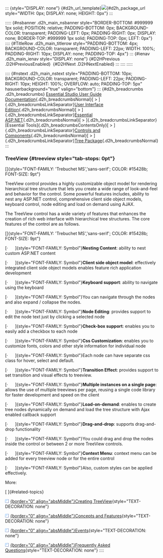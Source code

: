 ::: {style="DISPLAY: none"}
[](ms-xhelp:///?Id=d2h_url_template){#d2h_url_template}![](!package_url!){#d2h_package_url style="WIDTH: 0px; DISPLAY: none; HEIGHT: 0px"}
:::

::::: {#nsbanner .d2h_main_nsbanner style="BORDER-BOTTOM: #999999 1px solid; POSITION: relative; PADDING-BOTTOM: 0px; BACKGROUND-COLOR: transparent; PADDING-LEFT: 0px; PADDING-RIGHT: 0px; DISPLAY: none; BORDER-TOP: #999999 1px solid; PADDING-TOP: 0px; LEFT: 0px"}
:::: {#TitleRow .d2h_main_titlerow style="PADDING-BOTTOM: 4px; BACKGROUND-COLOR: transparent; PADDING-LEFT: 22px; WIDTH: 100%; PADDING-RIGHT: 10px; DISPLAY: none; PADDING-TOP: 4px"}
::: {#ienav .d2h_main_ienav style="DISPLAY: none"}
[](ms-xhelp:///?Id=5db5e0df-96ad-4997-ad33-660c5e2ffbdf){#D2HPrevious .D2HPreviousEnabled}  [](ms-xhelp:///?Id=27f9227a-b627-4779-9711-004a19171498){#D2HNext .D2HNextEnabled}
:::
::::
:::::

:::: {#nstext .d2h_main_nstext style="PADDING-BOTTOM: 10px; BACKGROUND-COLOR: transparent; PADDING-LEFT: 22px; PADDING-RIGHT: 10px; HEIGHT: 100%; OVERFLOW: auto; PADDING-TOP: 5px" hasuserbackground="true" valign="bottom"}
::: {#d2h_breadcrumbs .d2h_breadcrumbs}
[Essential Studio User Guide Documentation](ms-xhelp:///?Id=12457748-09e3-4d74-a240-8e049cedf030){.d2h_breadcrumbsNormal}[ \> ]{.d2h_breadcrumbsLinkSeparator}[User Interface Edition](ms-xhelp:///?Id=c29296b7-531c-413b-a0ec-488ca1f7f669){.d2h_breadcrumbsNormal}[ \> ]{.d2h_breadcrumbsLinkSeparator}[Essential ASP.NET](ms-xhelp:///?Id=25c35330-c127-4dad-9a92-ed79dc7261a6){.d2h_breadcrumbsNormal}[ \> ]{.d2h_breadcrumbsLinkSeparator}[Essential Tools]{.d2h_breadcrumbsContentsOnly}[ \> ]{.d2h_breadcrumbsLinkSeparator}[Controls and Components](ms-xhelp:///?Id=99dc3762-3a6c-4306-b62b-5aa347ed3105){.d2h_breadcrumbsNormal}[ \> ]{.d2h_breadcrumbsLinkSeparator}[Tree Package](ms-xhelp:///?Id=5db5e0df-96ad-4997-ad33-660c5e2ffbdf){.d2h_breadcrumbsNormal}
:::

### TreeView {#treeview style="tab-stops: 0pt"}

[]{style="FONT-FAMILY: 'Trebuchet MS','sans-serif'; COLOR: #15428b; FONT-SIZE: 9pt"} 

TreeView control provides a highly customizable object model for rendering hierarchical tree structure that lets you create a wide range of look-and-feel and behavior for the control. Some powerful features includes, ability to nest any ASP.NET control, comprehensive client side object models, keyboard control, node editing and load on demand using AJAX.

The TreeView control has a wide variety of features that enhances the creation of rich web interface with hierarchical tree structures. The core features of the control are as follows.

[]{style="FONT-FAMILY: 'Trebuchet MS','sans-serif'; COLOR: #15428b; FONT-SIZE: 9pt"} 

[·      ]{style="FONT-FAMILY: Symbol"}**Nesting Content**: ability to nest custom ASP.NET content

[·      ]{style="FONT-FAMILY: Symbol"}**Client side object model**: effectively integrated client side object models enables feature rich application development

[·      ]{style="FONT-FAMILY: Symbol"}**Keyboard support**: ability to navigate using the keyboard

[·      ]{style="FONT-FAMILY: Symbol"}You can navigate through the nodes and also expand / collapse the nodes.

[·      ]{style="FONT-FAMILY: Symbol"}**Node Editing**: provides support to edit the node text just by clicking a selected node

[·      ]{style="FONT-FAMILY: Symbol"}**Check-box support**: enables you to easily add a checkbox to each node

[·      ]{style="FONT-FAMILY: Symbol"}**Css Customization**: enables you to customize fonts, colors and other style information for individual node

[·      ]{style="FONT-FAMILY: Symbol"}Each node can have separate css class for hover, select and default.

[·      ]{style="FONT-FAMILY: Symbol"}**Transition Effect**: provides support to set transition and visual effects to treeview.

[·      ]{style="FONT-FAMILY: Symbol"}**Multiple instances on a single page**: allows the use of multiple treeviews per page, reusing a single code library for faster development and speed on the client

[·      ]{style="FONT-FAMILY: Symbol"}**Load-on-demand**: enables to create tree nodes dynamically on demand and load the tree structure with Ajax enabled callback support

[·      ]{style="FONT-FAMILY: Symbol"}**Drag-and-drop**: supports drag-and-drop functionality

[·      ]{style="FONT-FAMILY: Symbol"}You could drag and drop the nodes inside the control or between 2 or more TreeView controls.

[·      ]{style="FONT-FAMILY: Symbol"}**Context Menu**: context menu can be added for every treeview node or for the entire control

[·      ]{style="FONT-FAMILY: Symbol"}Also, custom styles can be applied effectively.

More:

[ ]{#related-topics}

[![](button.gif){border="0" align="absMiddle"}Creating TreeView](ms-xhelp:///?Id=9b721c5f-0ec8-4571-b05c-a843c574edb0){style="TEXT-DECORATION: none"}

[![](button.gif){border="0" align="absMiddle"}Concepts and Features](ms-xhelp:///?Id=b225f3d9-75de-4f49-9edd-e5cdf10a38ec){style="TEXT-DECORATION: none"}

[![](button.gif){border="0" align="absMiddle"}Events](ms-xhelp:///?Id=5de02ee2-07f0-4cd1-9005-3e30e4b6cb02){style="TEXT-DECORATION: none"}

[![](button.gif){border="0" align="absMiddle"}Frequently Asked Questions](ms-xhelp:///?Id=6835357f-07cd-40e3-a8ea-8117a17ee8ec){style="TEXT-DECORATION: none"}
::::
